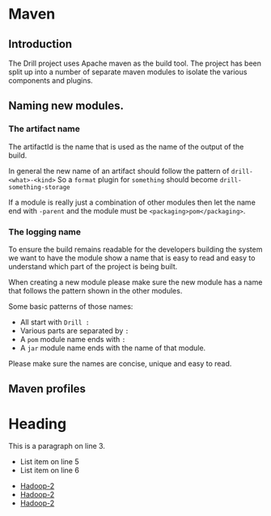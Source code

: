 # Maven

## Introduction

The Drill project uses Apache maven as the build tool.
The project has been split up into a number of separate maven modules to isolate the various components and plugins.

## Naming new modules.

### The artifact name
The artifactId is the name that is used as the name of the output of the build.

In general the new name of an artifact should follow the pattern of `drill-<what>-<kind>`
So a `format` plugin for `something` should become `drill-something-storage`

If a module is really just a combination of other modules then let the name end with `-parent` and the module must be `<packaging>pom</packaging>`.

### The logging name
To ensure the build remains readable for the developers building the system we want to have the module show a name
that is easy to read and easy to understand which part of the project is being built.

When creating a new module please make sure the new module has a name that follows the pattern shown in the other modules.

Some basic patterns of those names:
- All start with `Drill : `
- Various parts are separated by ` : `
- A `pom` module name ends with ` : `
- A `jar` module name ends with the name of that module.

Please make sure the names are concise, unique and easy to read.

## Maven profiles

<h1><a></a>Heading</h1>
<a></a>
<p><a></a>This is a paragraph on line 3.</p>
<a></a>
<ul>
  <li><a></a>List item on line 5</li>
  <li><a></a>List item on line 6</li>
</ul>

* [Hadoop-2](../../pom.xml#L4006-L4584)
* [Hadoop-2](../../pom.xml#hadoop-2)
* [Hadoop-2](../../pom.xml#<id>hadoop-2</id>)
